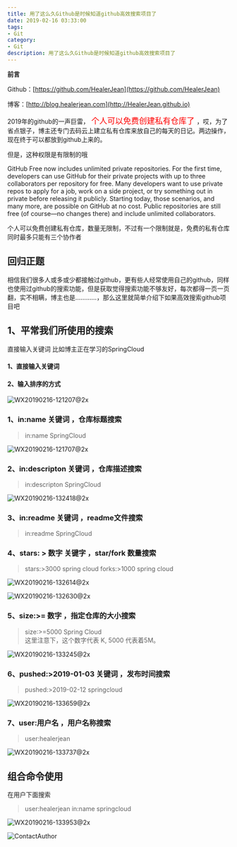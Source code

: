 ```yaml
---
title: 用了这么久Github是时候知道github高效搜索项目了
date: 2019-02-16 03:33:00
tags: 
- Git
category: 
- Git
description: 用了这么久Github是时候知道github高效搜索项目了
---
```

**前言**     

 Github：[https://github.com/HealerJean](https://github.com/HealerJean)         

 博客：[http://blog.healerjean.com](http://HealerJean.github.io)           



2019年的github的一声巨雷，<font  color="red" size="4">  个人可以免费创建私有仓库了 </font>，哎，为了省点银子，博主还专门去码云上建立私有仓库来放自己的每天的日记。两边操作，现在终于可以都放到github上来的。   

但是，这种权限是有限制的哦      

GitHub Free now includes unlimited private repositories. For the first time, developers can use GitHub for their private projects with up to three collaborators per repository for free. Many developers want to use private repos to apply for a job, work on a side project, or try something out in private before releasing it publicly. Starting today, those scenarios, and many more, are possible on GitHub at no cost. Public repositories are still free (of course—no changes there) and include unlimited collaborators.   

个人可以免费创建私有仓库，数量无限制，不过有一个限制就是，免费的私有仓库同时最多只能有三个协作者

## 回归正题

相信我们很多人或多或少都接触过github，更有些人经常使用自己的github，同样也使用过github的搜索功能，但是获取觉得搜索功能不够友好，每次都得一页一页翻，实不相瞒，博主也是…………，那么这里就简单介绍下如果高效搜索github项目吧

## 1、平常我们所使用的搜索

直接输入关键词 比如博主正在学习的SpringCloud 


#### 1、直接输入关键词

#### 2、输入排序的方式


![WX20190216-121207@2x](https://raw.githubusercontent.com/HealerJean/HealerJean.github.io/master/blogImages/WX20190216-121207@2x.png)




### 1、in:name 关键词  ，仓库标题搜索 


>in:name SpringCloud


![WX20190216-121707@2x](https://raw.githubusercontent.com/HealerJean/HealerJean.github.io/master/blogImages/WX20190216-121707@2x.png)


### 2、in:descripton 关键词 ，仓库描述搜索

>in:descripton SpringCloud


![WX20190216-132418@2x](https://raw.githubusercontent.com/HealerJean/HealerJean.github.io/master/blogImages/WX20190216-132418@2x.png)

### 3、in:readme 关键词 ，readme文件搜索

>in:readme SpringCloud


### 4、stars: > 数字  关键字  ，star/fork 数量搜索

> stars:>3000 spring cloud
> forks:>1000 spring cloud


![WX20190216-132614@2x](https://raw.githubusercontent.com/HealerJean/HealerJean.github.io/master/blogImages/WX20190216-132614@2x.png)


![WX20190216-132630@2x](https://raw.githubusercontent.com/HealerJean/HealerJean.github.io/master/blogImages/WX20190216-132630@2x.png)


### 5、size:>= 数字 ，指定仓库的大小搜索

>size:>=5000 Spring Cloud   
>这里注意下，这个数字代表 K, 5000 代表着5M。

 ![WX20190216-133245@2x](https://raw.githubusercontent.com/HealerJean/HealerJean.github.io/master/blogImages/WX20190216-133245@2x.png)


### 6、pushed:>2019-01-03 关键词 ，发布时间搜索

>pushed:>2019-02-12 springcloud

![WX20190216-133659@2x](https://raw.githubusercontent.com/HealerJean/HealerJean.github.io/master/blogImages/WX20190216-133659@2x.png)



### 7、user:用户名  ，用户名称搜索

>user:healerjean

![WX20190216-133737@2x](https://raw.githubusercontent.com/HealerJean/HealerJean.github.io/master/blogImages/WX20190216-133737@2x.png)

## 组合命令使用

在用户下面搜索

>user:healerjean in:name springcloud

![WX20190216-133953@2x](https://raw.githubusercontent.com/HealerJean/HealerJean.github.io/master/blogImages/WX20190216-133953@2x.png)

![ContactAuthor](https://raw.githubusercontent.com/HealerJean/HealerJean.github.io/master/assets/img/artical_bottom.jpg)




<!-- Gitalk 评论 start  -->

<link rel="stylesheet" href="https://unpkg.com/gitalk/dist/gitalk.css">
<script src="https://unpkg.com/gitalk@latest/dist/gitalk.min.js"></script> 
<div id="gitalk-container"></div>    
 <script type="text/javascript">
    var gitalk = new Gitalk({
		clientID: `1d164cd85549874d0e3a`,
		clientSecret: `527c3d223d1e6608953e835b547061037d140355`,
		repo: `HealerJean.github.io`,
		owner: 'HealerJean',
		admin: ['HealerJean'],
		id: 'AAAAAAAAAAAAAAA',
    });
    gitalk.render('gitalk-container');
</script> 

<!-- Gitalk end -->

